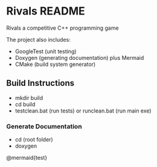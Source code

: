# Rivals README
Rivals a competitive C++ programming game

The project also includes:
- GoogleTest (unit testing)
- Doxygen (generating documentation) plus Mermaid
- CMake (build system generator)

## Build Instructions
- mkdir build
- cd build
- testclean.bat (run tests) or runclean.bat (run main exe)

### Generate Documentation
- cd (root folder)
- doxygen

@mermaid{test}